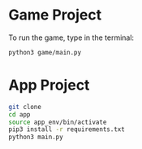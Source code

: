 # Game Project

To run the game, type in the terminal:

```sh
python3 game/main.py
```

# App Project

```sh
git clone
cd app
source app_env/bin/activate
pip3 install -r requirements.txt
python3 main.py
```